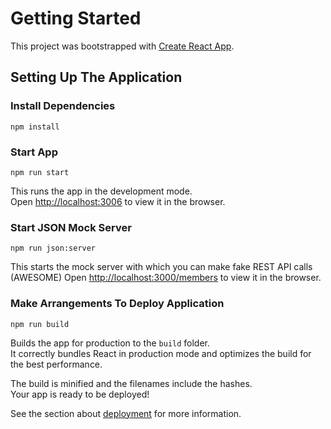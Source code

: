 # Getting Started

This project was bootstrapped with [Create React App](https://github.com/facebook/create-react-app).

## Setting Up The Application

### Install Dependencies

`npm install`

### Start App

`npm run start`

This runs the app in the development mode.\
Open [http://localhost:3006](http://localhost:3006) to view it in the browser.

### Start JSON Mock Server

`npm run json:server`

This starts the mock server with which you can make fake REST API calls (AWESOME)
Open [http://localhost:3000/members](http://localhost:3000/members) to view it in the browser.

### Make Arrangements To Deploy Application

`npm run build`

Builds the app for production to the `build` folder.\
It correctly bundles React in production mode and optimizes the build for the best performance.

The build is minified and the filenames include the hashes.\
Your app is ready to be deployed!

See the section about [deployment](https://facebook.github.io/create-react-app/docs/deployment) for more information.
